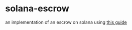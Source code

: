 # solana-escrow

an implementation of an escrow on solana using [this guide](https://paulx.dev/2021/01/14/programming-on-solana-an-introduction)